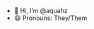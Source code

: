 - 👋 Hi, I’m @aquahz
- 😄 Pronouns: They/Them

<!---
aquahz/aquahz is a ✨ special ✨ repository because its `README.md` (this file) appears on your GitHub profile.
You can click the Preview link to take a look at your changes.
--->
